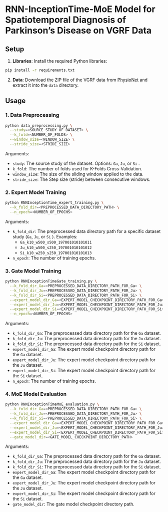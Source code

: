 # RNN-InceptionTime-MoE Model for Spatiotemporal Diagnosis of Parkinson’s Disease on VGRF Data

## Setup

1. **Libraries**: Install the required Python libraries:
```bash
pip install -r requirements.txt
```
2. **Data**: Download the ZIP file of the VGRF data from [PhysioNet](https://physionet.org/content/gaitpdb/1.0.0#files) and extract it into the `data` directory.

## Usage

### 1. Data Preprocessing
```bash
python data_preprocessing.py \
  --study=<SOURCE_STUDY_OF_DATASET> \
  --k_fold=<NUMBER_OF_FOLDS> \
  --window_size=<WINDOW_SIZE> \
  --stride_size=<STRIDE_SIZE>
```
Arguments:
- `study`: The source study of the dataset. Options: `Ga`, `Ju`, or `Si` .
- `k_fold`: The number of folds used for K-Folds Cross-Validation.
- `window_size`: The size of the sliding window applied to the data.
- `stride_size`: The Step size (stride) between consecutive windows.

### 2. Expert Model Training
```bash
python RNNInceptionTime_expert_training.py \
  --k_fold_dir=<PREPROCESSED_DATA_DIRECTORY_PATH> \
  --n_epoch=<NUMBER_OF_EPOCHS>
```
Arguments:
- `k_fold_dir`: The preprocessed data directory path for a specific dataset study (`Ga`, `Ju`, or `Si` ). Examples:
  - `Ga_k10_w500_s500_197001010101011`
  - `Ju_k10_w500_s250_197001010101012`
  - `Si_k10_w250_s250_197001010101013`
- `n_epoch`: The number of training epochs.

### 3. Gate Model Training
```bash
python RNNInceptionTimeGate_training.py \
  --k_fold_dir_Ga=<PREPROCESSED_DATA_DIRECTORY_PATH_FOR_Ga> \
  --k_fold_dir_Ju=<PREPROCESSED_DATA_DIRECTORY_PATH_FOR_Ju> \
  --k_fold_dir_Si=<PREPROCESSED_DATA_DIRECTORY_PATH_FOR_Si> \
  --expert_model_dir_Ga=<EXPERT_MODEL_CHECKPOINT_DIRECTORY_PATH_FOR_Ga> \
  --expert_model_dir_Ju=<EXPERT_MODEL_CHECKPOINT_DIRECTORY_PATH_FOR_Ju> \
  --expert_model_dir_Si=<EXPERT_MODEL_CHECKPOINT_DIRECTORY_PATH_FOR_Si> \
  --n_epoch=<NUMBER_OF_EPOCHS>
```
Arguments:
- `k_fold_dir_Ga`: The preprocessed data directory path for the `Ga` dataset.
- `k_fold_dir_Ju`: The preprocessed data directory path for the `Ju` dataset.
- `k_fold_dir_Si`: The preprocessed data directory path for the `Si` dataset.
- `expert_model_dir_Ga`: The expert model checkpoint directory path for the `Ga` dataset.
- `expert_model_dir_Ju`: The expert model checkpoint directory path for the `Ju` dataset.
- `expert_model_dir_Si`: The expert model checkpoint directory path for the `Si` dataset.
- `n_epoch`: The number of training epochs.

### 4. MoE Model Evaluation
```bash
python RNNInceptionTimeMoE_evaluation.py \
  --k_fold_dir_Ga=<PREPROCESSED_DATA_DIRECTORY_PATH_FOR_Ga> \
  --k_fold_dir_Ju=<PREPROCESSED_DATA_DIRECTORY_PATH_FOR_Ju> \
  --k_fold_dir_Si=<PREPROCESSED_DATA_DIRECTORY_PATH_FOR_Si> \
  --expert_model_dir_Ga=<EXPERT_MODEL_CHECKPOINT_DIRECTORY_PATH_FOR_Ga> \
  --expert_model_dir_Ju=<EXPERT_MODEL_CHECKPOINT_DIRECTORY_PATH_FOR_Ju> \
  --expert_model_dir_Si=<EXPERT_MODEL_CHECKPOINT_DIRECTORY_PATH_FOR_Si> \
  --gate_model_dir=<GATE_MODEL_CHECKPOINT_DIRECTORY_PATH>
```
Arguments:
- `k_fold_dir_Ga`: The preprocessed data directory path for the `Ga` dataset.
- `k_fold_dir_Ju`: The preprocessed data directory path for the `Ju` dataset.
- `k_fold_dir_Si`: The preprocessed data directory path for the `Si` dataset.
- `expert_model_dir_Ga`: The expert model checkpoint directory path for the `Ga` dataset.
- `expert_model_dir_Ju`: The expert model checkpoint directory path for the `Ju` dataset.
- `expert_model_dir_Si`: The expert model checkpoint directory path for the `Si` dataset.
- `gate_model_dir`: The gate model checkpoint directory path.
